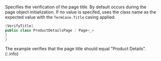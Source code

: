 Specifies the verification of the page title. By default occurs during the page object initialization. If no value is specifed, uses the class name as the expected value with the `TermCase.Title` casing applied.

```cs
[VerifyTitle]
public class ProductDetailsPage : Page<_> 
{
}
```

The example verifies that the page title should equal "Product Details".
{:.info}